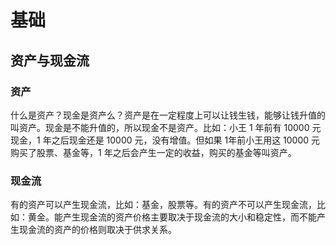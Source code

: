 # 基础

## 资产与现金流

### 资产

什么是资产？现金是资产么？资产是在一定程度上可以让钱生钱，能够让钱升值的叫资产。现金是不能升值的，所以现金不是资产。比如：小王 1 年前有 10000 元现金，1 年之后现金还是 10000 元，没有增值。但如果 1年前小王用这 10000 元购买了股票、基金等，1 年之后会产生一定的收益，购买的基金等叫资产。

### 现金流

有的资产可以产生现金流，比如：基金，股票等。有的资产不可以产生现金流，比如：黄金。能产生现金流的资产价格主要取决于现金流的大小和稳定性，而不能产生现金流的资产的价格则取决于供求关系。